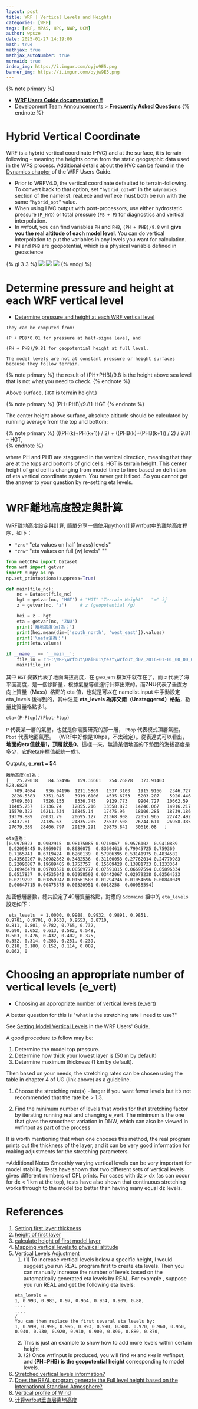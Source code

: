 ```yaml
---
layout: post
title: WRF | Vertical Levels and Heights
categories: [WRF]
tags: [WRF, MPAS, HPC, NWP, UCM]
author: wpsze
date: 2025-01-27 14:19:00
math: true
mathjax: true
mathjax_autoNumber: true
mermaid: true
index_img: https://i.imgur.com/oyjw9E5.png
banner_img: https://i.imgur.com/oyjw9E5.png
---
```


{% note primary %}
- [**WRF Users Guide documentation !!**](https://www2.mmm.ucar.edu/wrf/users/wrf_users_guide/build/html/index.html)
- [Development Team Announcements > **Frequently Asked Questions**](https://forum.mmm.ucar.edu/forums/frequently-asked-questions.115/)
{% endnote %}

# Hybrid Vertical Coordinate

WRF is a hybrid vertical coordinate (HVC) and at the surface, it is terrain-following - meaning the heights come from the static geographic data used in the WPS process. Additional details about the HVC can be found in the [Dynamics chapter](https://www2.mmm.ucar.edu/wrf/users/wrf_users_guide/build/html/dynamics.html) of the WRF Users Guide.

- Prior to WRFV4.0, the vertical coordinate defaulted to terrain-following. To convert back to that option, set `“hybrid_opt=0”` in the `&dynamics` section of the namelist. real.exe and wrf.exe must both be run with the same `“hybrid_opt”` value.
- When using HVC output with post-processors, use either hydrostatic pressure (`P_HYD`) or total pressure (`PB + P`) for diagnostics and vertical interpolation.
- In wrfout, you can find variables `PH` and `PHB`, `(PH + PHB)/9.8` will **give you the real altitude of each model level**. You can do vertical interpolation to put the variables in any levels you want for calculation.
- `PH` and `PHB` are geopotential, which is a physical variable defined in geoscience

{% gi 3 3 %}
![](https://i.imgur.com/3ECQSPE.png)
![](https://i.imgur.com/v4MPzsr.png)
![](https://i.imgur.com/oyjw9E5.png)
{% endgi %}

# Determine pressure and height at each WRF vertical level

- [Determine pressure and height at each WRF vertical level](https://forum.mmm.ucar.edu/threads/determine-pressure-and-height-at-each-wrf-vertical-level.114/)

```text
They can be computed from:

(P + PB)*0.01 for pressure at half-sigma level, and

(PH + PHB)/9.81 for geopotential height at full level.

The model levels are not at constant pressure or height surfaces because they follow terrain.
```

{% note primary %}
the result of (PH+PHB)/9.8 is the height above sea level that is not what you need to check.
{% endnote %}

Above surface, (`HGT` is terrain height.)

{% note primary %}
(PH+PHB)/9.81-HGT
{% endnote %}

The center height above surface, absolute altitude should be calculated by running average from the top and bottom:  

{% note primary %}
(((PH(k)+PH(k+1)) / 2) + ((PHB(k)+(PHB(k+1)) / 2) / 9.81 – HGT,  
{% endnote %}

where PH and PHB are staggered in the vertical direction, meaning that they are at the tops and bottoms of grid cells. HGT is terrain height. This center height of grid cell is changing from model time to time based on definition of eta vertical coordinate system. You never get it fixed. So you cannot get the answer to your question by re-setting eta levels.  

# WRF離地⾼度設定與計算

WRF離地⾼度設定與計算, 簡單分享⼀個使⽤python計算wrfout中的離地⾼度程序，如下：

- `"znu"`  "eta values on half (mass) levels"
- `"znw"`  "eta values on full (w) levels"  ""

```python
from netCDF4 import Dataset
from wrf import getvar
import numpy as np
np.set_printoptions(suppress=True)

def main(file_nc):
    nc = Dataset(file_nc)
    hgt = getvar(nc, 'HGT') # "HGT" "Terrain Height"   "m" ij
    z = getvar(nc, 'z')     # z (geopotential /g)

    hei = z - hgt
    eta = getvar(nc, 'ZNU')
    print('離地高度(m)為：')
    print(hei.mean(dim=['south_north', 'west_east']).values)
    print('\neta值為：')
    print(eta.values)

if __name__ == '__main__':
    file_in = r'F:\WRF\wrfout\DaiBu1\test\wrfout_d02_2016-01-01_00_00_00'
    main(file_in)
```

其中 `HGT` 變數代表了地面海拔高度，在 geo_em 檔案中就存在了，而 `z` 代表了海平面高度，是一個診斷量，根據氣壓等值進行計算出來的。而ZNU代表了垂直方向上質量（Mass）格點的 eta 值，也就是可以在 namelist.input 中手動設定 eta_levels 後得到的，其中注意 **eta_levels 為非交錯（Unstaggered）格點**，數量比質量格點多1。

```text
eta=(P-Ptop)/(Pbot-Ptop)
```

`P` 代表某一層的氣壓，也就是​​你需要研究的那一層， `Ptop` 代表模式頂層氣壓， `Pbot` 代表地面氣壓。 （WRF中好像是10hpa，不太確定）。從表達式可以看出，**地面的eta值就是1，頂層就是0**。這樣一來，無論某個地區的下墊面的海拔高度是多少，它的eta座標值都統一成1。

Outputs, **e_vert = 54**

```console
離地高度(m)為：
[   25.79018    84.52496   159.36661   254.26878   373.91403   523.6823
   709.4084    936.94196  1211.5869   1537.3103   1915.9166   2346.727
  2826.5383   3351.045    3919.6106   4535.6753   5203.207    5926.446
  6709.601    7526.155    8336.745    9129.773    9904.727   10662.59
 11405.757   12136.74    12855.216   13558.873   14246.067   14916.217
 15570.322   16211.534   16845.14    17475.96    18106.285   18739.186
 19379.889   20031.79    20695.127   21368.908   22051.965   22742.492
 23437.81    24135.63    24835.205   25537.508   26244.611   26958.385
 27679.389   28406.797   29139.291   29875.842   30616.08   ]

eta值為：
[0.9970323  0.9902915  0.98175085 0.9710067  0.9576102  0.9410889
 0.92098445 0.8969075  0.8686075  0.83604616 0.79945725 0.759369
 0.7165741  0.6719424  0.6260139  0.57906395 0.53141975 0.4834582
 0.43560207 0.38982862 0.3482536  0.31100053 0.27762014 0.24770983
 0.22090887 0.19689405 0.1753757  0.15609428 0.13881733 0.1233364
 0.10946479 0.09703521 0.08589777 0.07591815 0.06697594 0.05896334
 0.0517837  0.04535042 0.03958592 0.03442067 0.02979238 0.02564523
 0.0219292  0.01859947 0.01561588 0.01294246 0.01054696 0.00840049
 0.00647715 0.00475375 0.00320951 0.0018258  0.00058594]
```

加密低層層數，總共設定了40層質量格點，對應的 `&domains` 組中的 `eta_levels` 設定如下：

```namelist
 eta_levels  = 1.0000, 0.9988, 0.9932, 0.9891, 0.9851,
0.9781, 0.9701, 0.9630, 0.9553, 0.8710,
0.811, 0.801, 0.782, 0.765, 0.732,
0.690, 0.652, 0.613, 0.582, 0.548,
0.503, 0.476, 0.432, 0.402, 0.375,
0.352, 0.314, 0.283, 0.251, 0.239,
0.218, 0.180, 0.152, 0.114, 0.089,
0.062, 0
```

# Choosing an appropriate number of vertical levels (e_vert)

- [Choosing an appropriate number of vertical levels (e_vert)](https://forum.mmm.ucar.edu/threads/choosing-an-appropriate-number-of-vertical-levels-e_vert.10682/)
  

A better question for this is "what is the stretching rate I need to use?"

See [Setting Model Vertical Levels](https://www2.mmm.ucar.edu/wrf/users/wrf_users_guide/build/html/initialization.html#setting-model-vertical-levels) in the WRF Users' Guide.

A good procedure to follow may be:

1. Determine the model top pressure.
2. Determine how thick your lowest layer is (50 m by default)
3. Determine maximum thickness (1 km by default).

Then based on your needs, the stretching rates can be chosen using the table in chapter 4 of UG (link above) as a guideline.

1. Choose the stretching rate(s) - larger if you want fewer levels but it’s not recommended that the rate be > 1.3.
2) Find the minimum number of levels that works for that stretching factor by iterating running real and changing e_vert. The minimum is the one that gives the smoothest variation in DNW, which can also be viewed in wrfinput as part of the process

It is worth mentioning that when one chooses this method, the real program prints out the thickness of the layer, and it can be very good information for making adjustments for the stretching parameters.

*Additional Notes
Smoothly varying vertical levels can be very important for model stability. Tests have shown that two different sets of vertical levels gives different numbers of CFL prints.
For cases with dz > dx (as can occur for dx < 1 km at the top), tests have also shown that continuous stretching works through to the model top better than having many equal dz levels.


# References

1. [Setting first layer thickness](https://forum.mmm.ucar.edu/threads/setting-first-layer-thickness.11680/)
2. [height of first layer](https://forum.mmm.ucar.edu/threads/height-of-first-layer.9128/)
3. [calculate height of first model layer](https://forum.mmm.ucar.edu/threads/calculate-height-of-first-model-layer.9831/)
4. [Mapping vertical levels to physical altitude](https://forum.mmm.ucar.edu/threads/mapping-vertical-levels-to-physical-altitude.9906/)
5. [Vertical Levels Adjustment](https://forum.mmm.ucar.edu/threads/vertical-levels-adjustment.5638/)
   1. (1) To increase vertical levels below a specific height, I would suggest you run REAL program first to create eta levels. Then you can manually increase the number of levels based on the automatically generated eta levels by REAL. For example , suppose you run REAL and get the following eta levels:
    ```text
    eta_levels =
    1, 0.993, 0.983, 0.97, 0.954, 0.934, 0.909, 0.88,
    ....
    ....
    /
    You can then replace the first several eta levels by:
    1, 0.999, 0.998, 0.996, 0.993, 0.990, 0.980. 0.970, 0.960, 0.950,
    0.940, 0.930, 0.920, 0.910, 0.900, 0.890, 0.880, 0.870,
    ```
    2. This is just an example to show how to add more levels within certain height
    3. (2) Once wrfinput is produced, you will find `PH` and `PHB` in wrfinput, and **(PH=PHB) is the geopotential height** corresponding to model levels.
 6. [Stretched vertical levels information?](https://forum.mmm.ucar.edu/threads/stretched-vertical-levels-information.14975/)
 7. [Does the REAL program generate the Full level height based on the International Standard Atmosphere?](https://forum.mmm.ucar.edu/threads/does-the-real-program-generate-the-full-level-height-based-on-the-international-standard-atmosphere.16833/)
 8. [Vertical profile of Wind](https://forum.mmm.ucar.edu/threads/vertical-profile-of-wind.16348/)
 9. [计算wrfout垂直层离地高度](https://mp.weixin.qq.com/s/4txXV2kuYktlvasxkiKdeg)